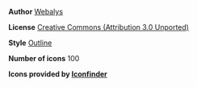 **Author**
[Webalys](https://www.iconfinder.com/webalys?utm_campaign=Framer&utm_medium=partner&utm_source=Framer&utm_content=Framer%20X%20store%20icon%20set)

**License**
[Creative Commons (Attribution 3.0 Unported)](http://creativecommons.org/licenses/by/3.0/)

**Style**
[Outline](https://www.iconfinder.com/outline-style-icons?utm_campaign=Framer&utm_medium=partner&utm_source=Framer&utm_content=Framer%20X%20store%20icon%20set)

**Number of icons**
100

**Icons provided by [Iconfinder](http://www.iconfinder.com/framer?utm_campaign=Framer&utm_medium=partner&utm_source=Framer&utm_content=Framer%20X%20store%20icon%20set)**
